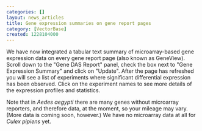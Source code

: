 ```yaml
---
categories: []
layout: news_articles
title: Gene expression summaries on gene report pages
category: [VectorBase]
created: 1228104000
---
```

We have now integrated a tabular text summary of microarray-based gene expression data on every gene report page (also known as GeneView).   Scroll down to the "Gene DAS Report" panel, check the box next to "Gene Expression Summary" and click on "Update".  After the page has refreshed you will see a list of experiments where significant differential expression has been observed.  Click on the experiment names to see more details of the expression profiles and statistics.
<p>Note that in <i>Aedes aegypti</i> there are many genes without microarray reporters, and therefore data, at the moment, so your mileage may vary. (More data is coming soon, however.)  We have no microarray data at all for <i>Culex pipiens</i> yet.
